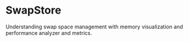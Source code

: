 # SwapStore
Understanding swap space management with memory visualization and performance analyzer and metrics. 

